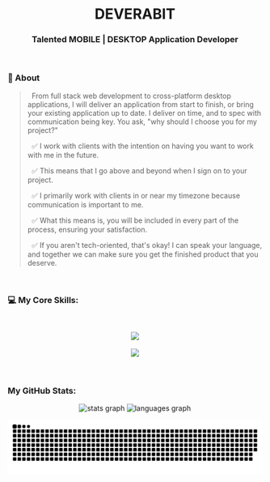 
<h1 align="center">DEVERABIT</h1>

<h3 align="center">Talented <b>MOBILE</b>  |  <b>DESKTOP</b>  Application Developer</h3>

<br>

### 👨 About

>&nbsp;&nbsp;From full stack web development to cross-platform desktop applications, I will deliver an application from start to finish, or bring your existing application up to date. I deliver on time, and to spec with communication being key. You ask, "why should I choose you for my project?" 
>
>&nbsp;&nbsp;✅ I work with clients with the intention on having you want to work with me in the future. 
>
>&nbsp;&nbsp;✅ This means that I go above and beyond when I sign on to your project. 
>
>&nbsp;&nbsp;✅ I primarily work with clients in or near my timezone because communication is important to me. 
>
>&nbsp;&nbsp;✅ What this means is, you will be included in every part of the process, ensuring your satisfaction. 
>
>&nbsp;&nbsp;✅ If you aren't tech-oriented, that's okay! I can speak your language, and together we can make sure you get the finished product that you deserve.

<br>


### 💻 My Core Skills:

<br>

<p align="center">
  <a href="https://skillicons.dev">
    <img src="https://skillicons.dev/icons?i=,,,,,,dart,flutter,react,java,kotlin,swift,,,,,,&theme=light&perline=20" />
  </a>
</p>

<p align="center">
  <a href="https://skillicons.dev">
    <img src="https://skillicons.dev/icons?i=,,,,,androidstudio,unity,electron,tauri,qt,gcp,firebase,supabase,,,,,&theme=light&perline=20" />
  </a>
</p>

<br>


### My GitHub Stats:

<div align="center">
  <img src="https://github-readme-stats.vercel.app/api?username=deverabit&hide_title=true&hide_rank=false&show_icons=true&include_all_commits=true&count_private=true&disable_animations=false&theme=github_dark&locale=en&hide_border=true" height="150" alt="stats graph"  />
  <img src="https://github-readme-stats.vercel.app/api/top-langs?username=deverabit&locale=en&hide_title=false&layout=compact&card_width=232&langs_count=5&theme=github_dark&hide_border=true" height="150" alt="languages graph"  />
</div>

<p align="center">
  <img  src="https://raw.githubusercontent.com/Elanza-48/Elanza-48/main/resources/img/github-contribution-grid-snake.svg"
    alt="example" />
</p>


